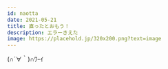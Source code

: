 ```yaml
---
id: naotta
date: 2021-05-21
title: 直ったとおもう！
description: エラーきえた
image: https://placehold.jp/320x200.png?text=image
---
```

(∩´∀｀)∩ﾜｰｲ